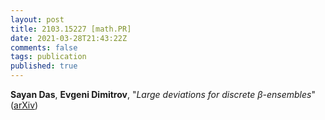 ```yaml
---
layout: post
title: 2103.15227 [math.PR]
date: 2021-03-28T21:43:22Z
comments: false
tags: publication
published: true
---
```


<b>Sayan Das</b>, <b>Evgeni Dimitrov</b>, "<i>Large deviations for discrete $β$-ensembles</i>" ([arXiv](http://arxiv.org/abs/2103.15227v2))
